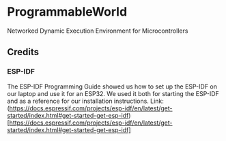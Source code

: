 # ProgrammableWorld
Networked Dynamic Execution Environment for Microcontrollers

## Credits
### ESP-IDF
The ESP-IDF Programming Guide showed us how to set up the ESP-IDF on our laptop and use it for an ESP32. 
We used it both for starting the ESP-IDF and as a reference for our installation instructions.
Link: (https://docs.espressif.com/projects/esp-idf/en/latest/get-started/index.html#get-started-get-esp-idf) [https://docs.espressif.com/projects/esp-idf/en/latest/get-started/index.html#get-started-get-esp-idf]

